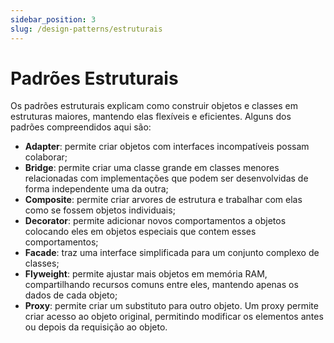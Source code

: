 ```yaml
---
sidebar_position: 3
slug: /design-patterns/estruturais
---
```


# Padrões Estruturais

Os padrões estruturais explicam como construir objetos e classes em estruturas maiores, mantendo elas flexíveis e eficientes. Alguns dos padrões compreendidos aqui são:

- **Adapter**: permite criar objetos com interfaces incompatíveis possam colaborar;
- **Bridge**: permite criar uma classe grande em classes menores relacionadas com implementações que podem ser desenvolvidas de forma independente uma da outra;
- **Composite**: permite criar arvores de estrutura e trabalhar com elas como se fossem objetos individuais;
- **Decorator**: permite adicionar novos comportamentos a objetos colocando eles em objetos especiais que contem esses comportamentos;
- **Facade**: traz uma interface simplificada para um conjunto complexo de classes;
- **Flyweight**: permite ajustar mais objetos em memória RAM, compartilhando recursos comuns entre eles, mantendo apenas os dados de cada objeto;
- **Proxy**: permite criar um substituto para outro objeto. Um proxy permite criar acesso ao objeto original, permitindo modificar os elementos antes ou depois da requisição ao objeto.